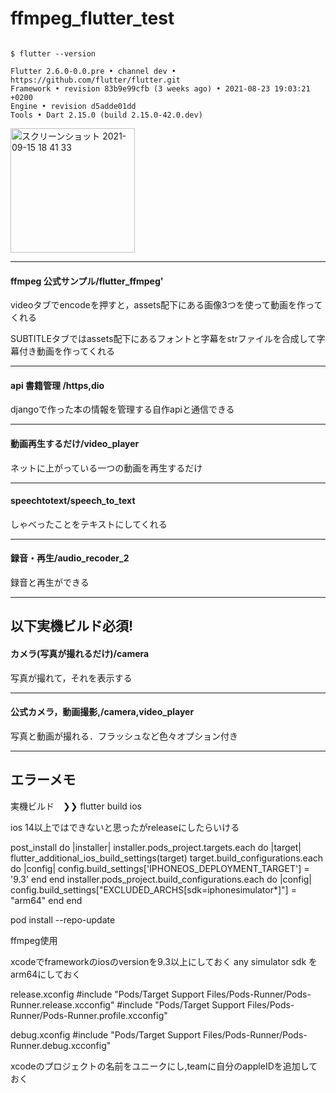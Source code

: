 # ffmpeg_flutter_test

```shell

$ flutter --version

Flutter 2.6.0-0.0.pre • channel dev •
https://github.com/flutter/flutter.git
Framework • revision 83b9e99cfb (3 weeks ago) • 2021-08-23 19:03:21
+0200
Engine • revision d5adde01dd
Tools • Dart 2.15.0 (build 2.15.0-42.0.dev)

````
<img width="199" alt="スクリーンショット 2021-09-15 18 41 33" src="https://user-images.githubusercontent.com/84751550/133410374-c1dc793a-f41a-45f3-8f35-1c8bf9ea6eed.png">

***

#### ffmpeg 公式サンプル/flutter_ffmpeg'

videoタブでencodeを押すと，assets配下にある画像3つを使って動画を作ってくれる

SUBTITLEタブではassets配下にあるフォントと字幕をstrファイルを合成して字幕付き動画を作ってくれる

***

#### api 書籍管理 /https,dio

djangoで作った本の情報を管理する自作apiと通信できる

***

#### 動画再生するだけ/video_player

ネットに上がっている一つの動画を再生するだけ

***

#### speechtotext/speech_to_text

しゃべったことをテキストにしてくれる

***

#### 録音・再生/audio_recoder_2

録音と再生ができる

***

## 以下実機ビルド必須!

#### カメラ(写真が撮れるだけ)/camera

写真が撮れて，それを表示する

***

#### 公式カメラ，動画撮影,/camera,video_player

写真と動画が撮れる．フラッシュなど色々オプション付き

***




## エラーメモ
実機ビルド　❯❯
flutter build ios

ios 14以上ではできないと思ったがreleaseにしたらいける

post_install do |installer|
  installer.pods_project.targets.each do |target|
    flutter_additional_ios_build_settings(target)
    target.build_configurations.each do |config|
      config.build_settings['IPHONEOS_DEPLOYMENT_TARGET'] = '9.3'
    end
  end
  installer.pods_project.build_configurations.each do |config|
    config.build_settings["EXCLUDED_ARCHS[sdk=iphonesimulator*]"] = "arm64"
  end
end

pod install --repo-update

ffmpeg使用

xcodeでframeworkのiosのversionを9.3以上にしておく
any simulator sdk をarm64にしておく

release.xconfig
#include "Pods/Target Support Files/Pods-Runner/Pods-Runner.release.xcconfig"
#include "Pods/Target Support Files/Pods-Runner/Pods-Runner.profile.xcconfig"

debug.xconfig
#include "Pods/Target Support Files/Pods-Runner/Pods-Runner.debug.xcconfig"

xcodeのプロジェクトの名前をユニークにし,teamに自分のappleIDを追加しておく

